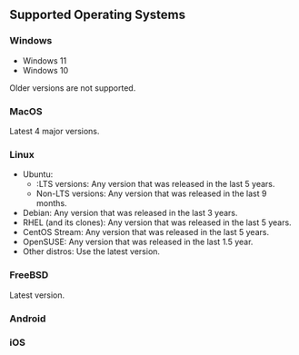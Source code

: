 ## Supported Operating Systems

### Windows

* Windows 11
* Windows 10

Older versions are not supported.

### MacOS

Latest 4 major versions.

### Linux

* Ubuntu:
  * :LTS versions: Any version that was released in the last 5 years.
  * Non-LTS versions: Any version that was released in the last 9 months.
* Debian: Any version that was released in the last 3 years.
* RHEL (and its clones): Any version that was released in the last 5 years.
* CentOS Stream: Any version that was released in the last 5 years.
* OpenSUSE: Any version that was released in the last 1.5 year.
* Other distros: Use the latest version.

### FreeBSD

Latest version.

### Android

### iOS

